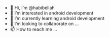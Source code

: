 - 👋 Hi, I’m @habibellah
- 👀 I’m interested in android development
- 🌱 I’m currently learning android development
- 💞️ I’m looking to collaborate on ...
- 📫 How to reach me ...

<!---
habibellah/habibellah is a ✨ android developer ✨ repository because its `README.md` (this file) appears on your GitHub profile.
You can click the Preview link to take a look at your changes.
--->
